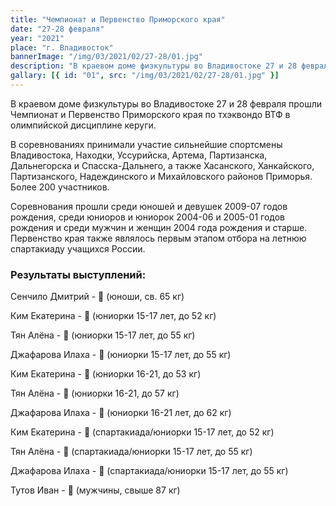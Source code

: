 ```yaml
---
title: "Чемпионат и Первенство Приморского края"
date: "27-28 февраля"
year: "2021"
place: "г. Владивосток"
bannerImage: "/img/03/2021/02/27-28/01.jpg"
description: "В краевом доме физкультуры во Владивостоке 27 и 28 февраля прошли Чемпионат и Первенство Приморского края по тхэквондо ВТФ в олимпийской дисциплине керуги. В соревнованиях принимали участие сильнейшие спортсмены Владивостока, Находки, Уссурийска, Артема, Партизанска, Дальнегорска и Спасска-Дальнего, а также Хасанского, Ханкайского, Партизанского, Надеждинского и Михайловского районов Приморья. Более 200 участников. Соревнования прошли среди юношей и девушек 2009-07 годов рождения, среди юниоров и юниорок 2004-06 и 2005-01 годов рождения и среди мужчин и женщин 2004 года рождения и старше. Первенство края также являлось первым этапом отбора на летнюю спартакиаду учащихся России."
gallary: [{ id: "01", src: "/img/03/2021/02/27-28/01.jpg" }]
---
```


В краевом доме физкультуры во Владивостоке 27 и 28 февраля прошли Чемпионат и Первенство Приморского края по тхэквондо ВТФ в олимпийской дисциплине керуги.

В соревнованиях принимали участие сильнейшие спортсмены Владивостока, Находки, Уссурийска, Артема, Партизанска, Дальнегорска и Спасска-Дальнего, а также Хасанского, Ханкайского, Партизанского, Надеждинского и Михайловского районов Приморья. Более 200 участников.

Соревнования прошли среди юношей и девушек 2009-07 годов рождения, среди юниоров и юниорок 2004-06 и 2005-01 годов рождения и среди мужчин и женщин 2004 года рождения и старше. Первенство края также являлось первым этапом отбора на летнюю спартакиаду учащихся России.

### Результаты выступлений:

Сенчило Дмитрий - 🥉 (юноши, св. 65 кг)

Ким Екатерина - 🥇 (юниорки 15-17 лет, до 52 кг)

Тян Алёна - 🥇 (юниорки 15-17 лет, до 55 кг)

Джафарова Илаха - 🥇 (юниорки 15-17 лет, до 55 кг)

Ким Екатерина - 🥇 (юниорки 16-21, до 53 кг)

Тян Алёна - 🥈 (юниорки 16-21, до 57 кг)

Джафарова Илаха - 🥈 (юниорки 16-21 лет, до 62 кг)

Ким Екатерина - 🥇 (спартакиада/юниорки 15-17 лет, до 52 кг)

Тян Алёна - 🥈 (спартакиада/юниорки 15-17 лет, до 55 кг)

Джафарова Илаха - 🥈 (спартакиада/юниорки 15-17 лет, до 55 кг)

Тутов Иван - 🥈 (мужчины, свыше 87 кг)
